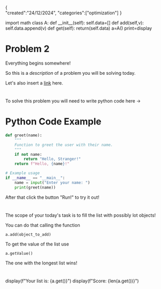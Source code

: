 
<metadata>

{   
    "created":"24/12/2024",
    "categories":["optimization"]
}

</metadata>
<setup>
import math
class A:
    def __init__(self):
        self.data=[]
    def add(self,v):
        self.data.append(v)
    def get(self):
        return(self.data)
a=A()
print=display
</setup>

# Problem 2
Everything begins somewhere!

So this is a *description* of a problem you will be solving today.

Let's also insert a [link]() here.

# 

To solve this problem you will need to write python code here ->

# Python Code Example

```python
def greet(name):
    """
    Function to greet the user with their name.
    """
    if not name:
        return "Hello, Stranger!"
    return f"Hello, {name}!"

# Example usage
if __name__ == "__main__":
    name = input("Enter your name: ")
    print(greet(name))

```

After that click the button "Run!" to try it out!

# 

The scope of your today's task is to fill the list with possibly lot objects!

You can do that calling the function 

`a.add(object_to_add)`

To get the value of the list use

`a.getValue()`

The one with the longest list wins!

# 




<check>
display(f"Your list is: {a.get()}")
display(f"Score: {len(a.get())}")
</check>
